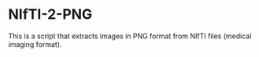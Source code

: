 # NIfTI-2-PNG
This is a script that extracts images in PNG format from NIfTI files (medical imaging format).
